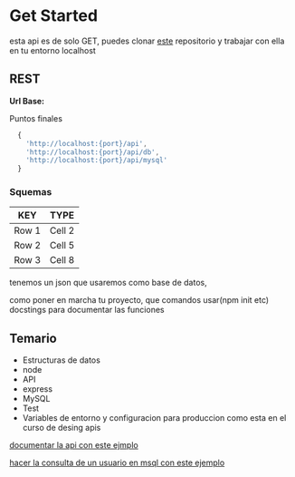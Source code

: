 # Get Started
esta api es de solo GET, puedes clonar [este](https://github.com/alexbyd/api-directorio) repositorio y trabajar con ella en tu entorno localhost

## REST

**Url Base:**

Puntos finales

````javascript
  {
    'http://localhost:{port}/api', 
    'http://localhost:{port}/api/db',
    'http://localhost:{port}/api/mysql'
  }
````

### Squemas

| KEY   | TYPE   |
|-------|--------|
| Row 1 | Cell 2 | 
| Row 2 | Cell 5 | 
| Row 3 | Cell 8 | 
    



tenemos un json que usaremos como base de datos,

como poner en marcha tu proyecto, que comandos usar(npm init etc)
docstings para documentar las funciones

## Temario

* Estructuras de datos
* node
* API
* express
* MySQL
* Test
* Variables de entorno y configuracion para produccion como esta en el curso de desing apis 


[documentar la api con este ejmplo](https://disneyapi.dev/docs/)

[hacer la consulta de un usuario en msql con este ejemplo](https://github.com/Viokeoke/ejemplo-de-api-con-nodejs-express-y-mysql/blob/master/models/usuarios.js)